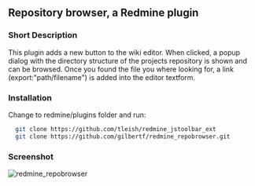 ## Repository browser, a Redmine plugin


### Short Description
This plugin adds a new button to the wiki editor.
When clicked, a popup dialog with the directory structure of the projects repository is shown and can be browsed.
Once you found the file you where looking for, a link (export:"path/filename") is added into the editor textform.

### Installation
Change to redmine/plugins folder and run:
```bash
  git clone https://github.com/tleish/redmine_jstoolbar_ext
  git clone https://github.com/gilbertf/redmine_repobrowser.git
```

### Screenshot
![redmine_repobrowser](https://raw.github.com/gilbertf/redmine_screenshots/master/redmine_repobrowser.png)
